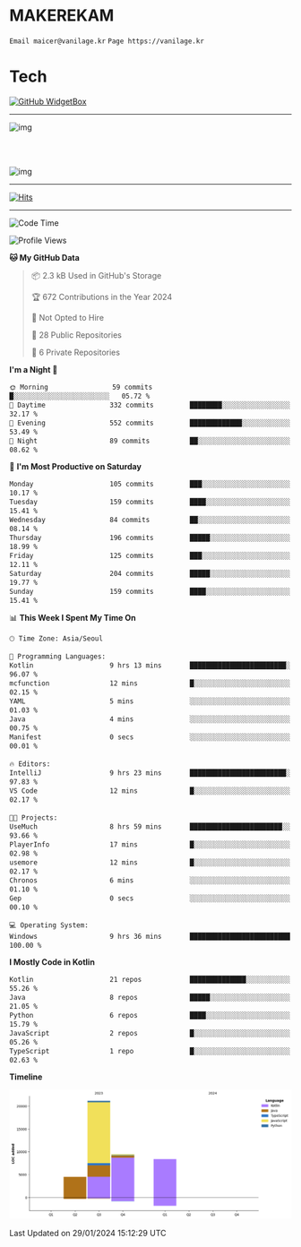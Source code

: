 # MAKEREKAM

`Email maicer@vanilage.kr`
`Page https://vanilage.kr`

# Tech

[![GitHub WidgetBox](https://github-widgetbox.vercel.app/api/skills?languages=python,js,ts,c,cpp,cs,java,kotlin,bash,md,html,css,xml,yaml,swift,powershell,json,R,SQL,php&tools=git,npm,gradle,nodejs,vercel,nginx&includeNames=true&theme=darkmode)](https://github.com/Jurredr/github-widgetbox)

---

![img](https://github-readme-stats.vercel.app/api/top-langs/?username=MAKEREKAM&layout=compact&theme=gruvbox)

<br>
<br>

![img](https://github-readme-stats.vercel.app/api/?username=MAKEREKAM&layout=compact&theme=gruvbox)

---

[![Hits](https://hits.seeyoufarm.com/api/count/incr/badge.svg?url=https%3A%2F%2Fgithub.com%2FMAKEREKAM&count_bg=%234A49D1&title_bg=%23555555&icon=&icon_color=%23E7E7E7&title=방문&edge_flat=false)](https://hits.seeyoufarm.com)

---

<!--START_SECTION:waka-->
![Code Time](http://img.shields.io/badge/Code%20Time-199%20hrs%2028%20mins-blue)

![Profile Views](http://img.shields.io/badge/Profile%20Views-0-blue)

**🐱 My GitHub Data** 

> 📦 2.3 kB Used in GitHub's Storage 
 > 
> 🏆 672 Contributions in the Year 2024
 > 
> 🚫 Not Opted to Hire
 > 
> 📜 28 Public Repositories 
 > 
> 🔑 6 Private Repositories 
 > 
**I'm a Night 🦉** 

```text
🌞 Morning                59 commits          █░░░░░░░░░░░░░░░░░░░░░░░░   05.72 % 
🌆 Daytime                332 commits         ████████░░░░░░░░░░░░░░░░░   32.17 % 
🌃 Evening                552 commits         █████████████░░░░░░░░░░░░   53.49 % 
🌙 Night                  89 commits          ██░░░░░░░░░░░░░░░░░░░░░░░   08.62 % 
```
📅 **I'm Most Productive on Saturday** 

```text
Monday                   105 commits         ███░░░░░░░░░░░░░░░░░░░░░░   10.17 % 
Tuesday                  159 commits         ████░░░░░░░░░░░░░░░░░░░░░   15.41 % 
Wednesday                84 commits          ██░░░░░░░░░░░░░░░░░░░░░░░   08.14 % 
Thursday                 196 commits         █████░░░░░░░░░░░░░░░░░░░░   18.99 % 
Friday                   125 commits         ███░░░░░░░░░░░░░░░░░░░░░░   12.11 % 
Saturday                 204 commits         █████░░░░░░░░░░░░░░░░░░░░   19.77 % 
Sunday                   159 commits         ████░░░░░░░░░░░░░░░░░░░░░   15.41 % 
```


📊 **This Week I Spent My Time On** 

```text
🕑︎ Time Zone: Asia/Seoul

💬 Programming Languages: 
Kotlin                   9 hrs 13 mins       ████████████████████████░   96.07 % 
mcfunction               12 mins             █░░░░░░░░░░░░░░░░░░░░░░░░   02.15 % 
YAML                     5 mins              ░░░░░░░░░░░░░░░░░░░░░░░░░   01.03 % 
Java                     4 mins              ░░░░░░░░░░░░░░░░░░░░░░░░░   00.75 % 
Manifest                 0 secs              ░░░░░░░░░░░░░░░░░░░░░░░░░   00.01 % 

🔥 Editors: 
IntelliJ                 9 hrs 23 mins       ████████████████████████░   97.83 % 
VS Code                  12 mins             █░░░░░░░░░░░░░░░░░░░░░░░░   02.17 % 

🐱‍💻 Projects: 
UseMuch                  8 hrs 59 mins       ███████████████████████░░   93.66 % 
PlayerInfo               17 mins             █░░░░░░░░░░░░░░░░░░░░░░░░   02.98 % 
usemore                  12 mins             █░░░░░░░░░░░░░░░░░░░░░░░░   02.17 % 
Chronos                  6 mins              ░░░░░░░░░░░░░░░░░░░░░░░░░   01.10 % 
Gep                      0 secs              ░░░░░░░░░░░░░░░░░░░░░░░░░   00.10 % 

💻 Operating System: 
Windows                  9 hrs 36 mins       █████████████████████████   100.00 % 
```

**I Mostly Code in Kotlin** 

```text
Kotlin                   21 repos            ██████████████░░░░░░░░░░░   55.26 % 
Java                     8 repos             █████░░░░░░░░░░░░░░░░░░░░   21.05 % 
Python                   6 repos             ████░░░░░░░░░░░░░░░░░░░░░   15.79 % 
JavaScript               2 repos             █░░░░░░░░░░░░░░░░░░░░░░░░   05.26 % 
TypeScript               1 repo              █░░░░░░░░░░░░░░░░░░░░░░░░   02.63 % 
```



**Timeline**

![Lines of Code chart](https://raw.githubusercontent.com/MAKEREKAM/MAKEREKAM/main/assets/bar_graph.png)


 Last Updated on 29/01/2024 15:12:29 UTC
<!--END_SECTION:waka-->
